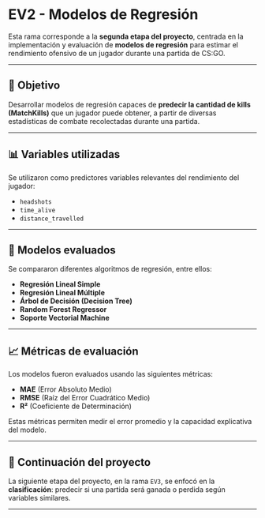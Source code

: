 
# EV2 - Modelos de Regresión

Esta rama corresponde a la **segunda etapa del proyecto**, centrada en la implementación y evaluación de **modelos de regresión** para estimar el rendimiento ofensivo de un jugador durante una partida de CS:GO.

---

## 🎯 Objetivo

Desarrollar modelos de regresión capaces de **predecir la cantidad de kills (MatchKills)** que un jugador puede obtener, a partir de diversas estadísticas de combate recolectadas durante una partida.

---

## 📊 Variables utilizadas

Se utilizaron como predictores variables relevantes del rendimiento del jugador:

- `headshots`
- `time_alive`
- `distance_travelled`



---

## 🧠 Modelos evaluados

Se compararon diferentes algoritmos de regresión, entre ellos:

- **Regresión Lineal Simple**
- **Regresión Lineal Múltiple**
- **Árbol de Decisión (Decision Tree)**
- **Random Forest Regressor**
- **Soporte Vectorial Machine**

---

## 📈 Métricas de evaluación

Los modelos fueron evaluados usando las siguientes métricas:

- **MAE** (Error Absoluto Medio)
- **RMSE** (Raíz del Error Cuadrático Medio)
- **R²** (Coeficiente de Determinación)

Estas métricas permiten medir el error promedio y la capacidad explicativa del modelo.

---

## 🔄 Continuación del proyecto

La siguiente etapa del proyecto, en la rama `EV3`, se enfocó en la **clasificación**: predecir si una partida será ganada o perdida según variables similares.

---
